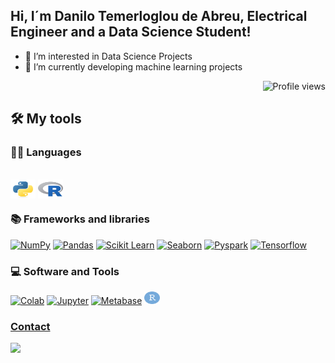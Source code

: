 ## Hi, I´m Danilo Temerloglou de Abreu, Electrical Engineer and a Data Science Student!

- 👀 I’m interested in Data Science Projects
- 🌱 I’m currently developing machine learning projects

 
 <!--<img src="https://komarev.com/ghpvc/?username=I-am-vishalmaurya&label=Profile%20Views&color=0e75b6&style=flat" align='right' alt="vishalmaurya" />-->
 <img src="https://komarev.com/ghpvc/?username=DaniloTAbreu&style=flat-square" alt="Profile views" align='right'/> <a href="https://github.com/DaniloTAbreu"> </a> 
<br/>

<!---
DaniloTAbreu/DaniloTAbreu is a ✨ special ✨ repository because its `README.md` (this file) appears on your GitHub profile.
You can click the Preview link to take a look at your changes.
--->


## 🛠️ My tools

### 👨‍💻 Languages 

<div style="display: inline_block"><br>
  <img align="center" alt="Rafa-Python" height="30" width="40" src="https://raw.githubusercontent.com/devicons/devicon/master/icons/python/python-original.svg">
  <img align="center" alt="Rafa-r" height="30" width="40" src="https://raw.githubusercontent.com/devicons/devicon/master/icons/r/r-original.svg">
  
</div>

  
 ### :books: Frameworks and libraries 

<p>
    <a href="#"><img alt="NumPy" src="https://img.shields.io/badge/Numpy%20-%23013243.svg?logo=numpy&logoColor=white"></a>
    <a href="#"><img alt="Pandas" src="https://img.shields.io/badge/Pandas%20-%23150458.svg?logo=pandas&logoColor=white"></a>
    <a href="#"><img alt="Scikit Learn" src="https://img.shields.io/badge/Scikit_Learn-ffffff.svg?logo=scikitlearn&logoColor=orange"></a>
    <a href="#"><img alt="Seaborn" src="https://img.shields.io/badge/Seaborn%20-%23013243.svg?logo=seaborn&logoColor=white"></a>
    <a href="#"><img alt="Pyspark" src="https://img.shields.io/badge/PySpark-ffffff.svg?logo=apache-spark&logoColor=orange"></a>
    <a href="#"><img alt="Tensorflow" src="https://img.shields.io/badge/TensorFlow-%23FF6F00.svg?logo=TensorFlow&logoColor=white"></a>
 
</p>

### 💻 Software and Tools

<p>
    <a href="#"><img alt="Colab" src="https://img.shields.io/badge/Colab-00b56a.svg?logo=google-colab&logoColor=white"></a>
    <a href="#"><img alt="Jupyter" src="https://img.shields.io/badge/Jupyter-%23F37626.svg?logo=Jupyter&logoColor=white"></a>
    <a href="#"><img alt="Metabase" src="https://img.shields.io/badge/Metabase-ffffff.svg?logo=Metabase&logoColor=blue"></a>
    <a href="#"><img alt="Rstudio" height="20" width="25" src="https://raw.githubusercontent.com/devicons/devicon/master/icons/rstudio/rstudio-original.svg">
    
</p>


 ### Contact
<div> 
  <a href="https://www.linkedin.com/in/danilo-temerloglou-de-abreu-27182950" target="_blank"><img src="https://img.shields.io/badge/-LinkedIn-%230077B5?style=for-the-badge&logo=linkedin&logoColor=white" target="_blank"></a> 
  
</div>
